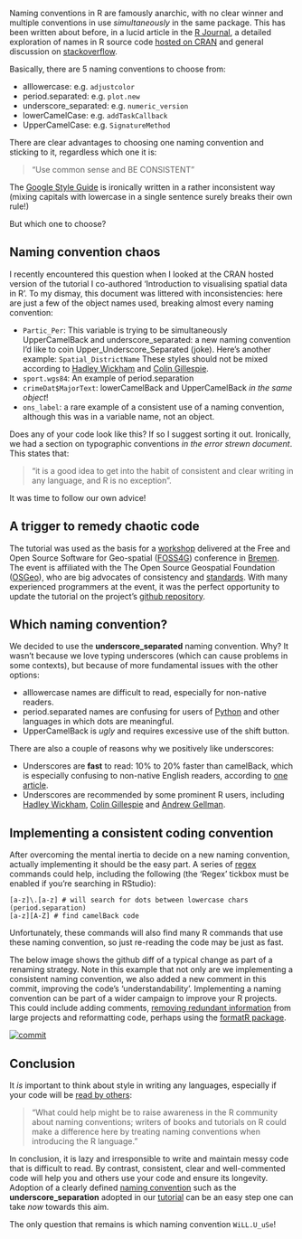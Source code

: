 Naming conventions in R are famously anarchic, with no clear winner and
multiple conventions in use *simultaneously* in the same package. This
has been written about before, in a lucid article in the [R
Journal](http://journal.r-project.org/archive/2012-2/RJournal_2012-2_Baaaath.pdf),
a detailed exploration of names in R source code [hosted on
CRAN](http://cran.r-project.org/web/packages/rockchalk/vignettes/Rstyle.pdf)
and general discussion on
[stackoverflow](http://stackoverflow.com/questions/1944910/what-is-your-preferred-style-for-naming-variables-in-r).

Basically, there are 5 naming conventions to choose from:

-   alllowercase: e.g. `adjustcolor`
-   period.separated: e.g. `plot.new`
-   underscore\_separated: e.g. `numeric_version`
-   lowerCamelCase: e.g. `addTaskCallback`
-   UpperCamelCase: e.g. `SignatureMethod`

There are clear advantages to choosing one naming convention and
sticking to it, regardless which one it is:

> “Use common sense and BE CONSISTENT”

The [Google Style
Guide](https://google-styleguide.googlecode.com/svn/trunk/Rguide.xml) is
ironically written in a rather inconsistent way (mixing capitals with
lowercase in a single sentence surely breaks their own rule!)

But which one to choose?

Naming convention chaos
-----------------------

I recently encountered this question when I looked at the CRAN hosted
version of the tutorial I co-authored ‘Introduction to visualising
spatial data in R’. To my dismay, this document was littered with
inconsistencies: here are just a few of the object names used, breaking
almost every naming convention:

-   `Partic_Per`: This variable is trying to be simultaneously
    UpperCamelBack and underscore\_separated: a new naming convention
    I’d like to coin Upper\_Underscore\_Separated (joke). Here’s another
    example: `Spatial_DistrictName` These styles should not be mixed
    according to [Hadley Wickham](http://adv-r.had.co.nz/Style.html) and
    [Colin
    Gillespie](http://csgillespie.wordpress.com/2010/11/23/r-style-guide/).
-   `sport.wgs84`: An example of period.separation
-   `crimeDat$MajorText`: lowerCamelBack and UpperCamelBack *in the same
    object*!
-   `ons_label`: a rare example of a consistent use of a naming
    convention, although this was in a variable name, not an object.

Does any of your code look like this? If so I suggest sorting it out.
Ironically, we had a section on typographic conventions *in the error
strewn document*. This states that:

> “it is a good idea to get into the habit of consistent and clear
> writing in any language, and R is no exception”.

It was time to follow our own advice!

A trigger to remedy chaotic code
--------------------------------

The tutorial was used as the basis for a
[workshop](http://foss4g-e.org/content/using-r-command-line-gis)
delivered at the Free and Open Source Software for Geo-spatial
([FOSS4G](http://foss4g.org/)) conference in
[Bremen](http://foss4g-e.org/). The event is affiliated with the The
Open Source Geospatial Foundation ([OSGeo](http://www.osgeo.org/)), who
are big advocates of consistency and
[standards](http://live.osgeo.org/en/standards/standards.html). With
many experienced programmers at the event, it was the perfect
opportunity to update the tutorial on the project’s [github
repository](https://github.com/Robinlovelace/Creating-maps-in-R).

Which naming convention?
------------------------

We decided to use the **underscore\_separated** naming convention. Why?
It wasn’t because we love typing underscores (which can cause problems
in some contexts), but because of more fundamental issues with the other
options:

-   alllowercase names are difficult to read, especially for non-native
    readers.
-   period.separated names are confusing for users of
    [Python](http://python4astronomers.github.io/python/objects.html)
    and other languages in which dots are meaningful.
-   UpperCamelBack is *ugly* and requires excessive use of the shift
    button.

There are also a couple of reasons why we positively like underscores:

-   Underscores are **fast** to read: 10% to 20% faster than camelBack,
    which is especially confusing to non-native English readers,
    according to [one
    article](http://whathecode.wordpress.com/2011/02/10/camelcase-vs-underscores-scientific-showdown/).
-   Underscores are recommended by some prominent R users, including
    [Hadley Wickham](http://adv-r.had.co.nz/Style.html), [Colin
    Gillespie](http://csgillespie.wordpress.com/2010/11/23/r-style-guide/)
    and [Andrew
    Gellman](http://andrewgelman.com/2012/08/28/migrating-from-dot-to-underscore/).

Implementing a consistent coding convention
-------------------------------------------

After overcoming the mental inertia to decide on a new naming
convention, actually implementing it should be the easy part. A series
of
[regex](http://robinlovelace.net/r/2014/04/14/regex-in-R-RStudio.html)
commands could help, including the following (the ‘Regex’ tickbox must
be enabled if you’re searching in RStudio):

    [a-z]\.[a-z] # will search for dots between lowercase chars (period.separation)
    [a-z][A-Z] # find camelBack code

Unfortunately, these commands will also find many R commands that use
these naming convention, so just re-reading the code may be just as
fast.

The below image shows the github diff of a typical change as part of a
renaming strategy. Note in this example that not only are we
implementing a consistent naming convention, we also added a new comment
in this commit, improving the code’s ‘understandability’. Implementing a
naming convention can be part of a wider campaign to improve your R
projects. This could include adding comments, [removing redundant
information](http://robinlovelace.net/r/2014/06/25/pruning-a-giant-gh-repo.html)
from large projects and reformatting code, perhaps using the [formatR
package](http://cran.r-project.org/web/packages/formatR/index.html).

[![commit](https://dl.dropboxusercontent.com/u/15008199/img/r_style.png)](https://github.com/Robinlovelace/Creating-maps-in-R/commit/b6729590a5c9bbf3f4e5332c46e57c732412345c)

Conclusion
----------

It *is* important to think about style in writing any languages,
especially if your code will be [read by
others](http://journal.r-project.org/archive/2012-2/RJournal_2012-2_Baaaath.pdf):

> “What could help might be to raise awareness in the R community about
> naming conventions; writers of books and tutorials on R could make a
> difference here by treating naming conventions when introducing the R
> language.”

In conclusion, it is lazy and irresponsible to write and maintain messy
code that is difficult to read. By contrast, consistent, clear and
well-commented code will help you and others use your code and ensure
its longevity. Adoption of a clearly defined [naming
convention](http://en.wikipedia.org/wiki/Naming_convention_%28programming%29)
such as the **underscore\_separation** adopted in our
[tutorial](https://github.com/Robinlovelace/Creating-maps-in-R/raw/master/intro-spatial-rl.pdf)
can be an easy step one can take *now* towards this aim.

The only question that remains is which naming convention `WiLL.U_uSe`!

